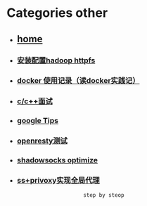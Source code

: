 # Categories other
* ## [home](../README.md)
* ### [安装配置hadoop httpfs](config_hadoop_httpfs.md)
* ### [docker 使用记录（读docker实践记）](docker.md)
* ### [c/c++面试](find_a_job.md)
* ### [google Tips](google_search_tips.md)
* ### [openresty测试](openresty_test.md)
* ### [shadowsocks optimize](shadowsocksOptimize.md)
* ### [ss+privoxy实现全局代理](ss_privoxy.md)
                           step by steop
